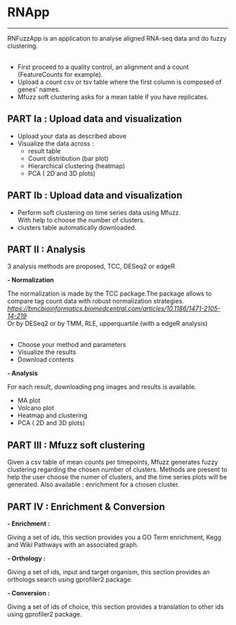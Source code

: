 # RNApp

---

RNFuzzApp is an application to analyse aligned RNA-seq data and do fuzzy clustering.</br>
</br>
- First proceed to a quality control, an alignment and a count (FeatureCounts for example).</br>
- Upload a count csv or tsv table where the first column is composed of genes' names.
- Mfuzz soft clustering asks for a mean table if you have replicates.



<b>PART Ia : Upload data and visualization</b>
---

- Upload your data as described above </br>
- Visualize the data across :</br>
    - result table</br>
    - Count distribution (bar plot)</br>
    - Hierarchical clustering (heatmap)</br>
    - PCA ( 2D and 3D plots)</br>


<b>PART Ib : Upload data and visualization</b>
---

- Perform soft clustering on time series data using Mfuzz. </br> 
With help to choose the number of clusters.
- clusters table automatically downloaded.


<b>PART II : Analysis</b>
---
3 analysis methods are proposed, TCC, DESeq2 or edgeR </br>

<b>- Normalization</b> </br>

The normalization is made by the TCC package.The package allows to compare tag count data with robust normalization strategies.</br>
<i>https://bmcbioinformatics.biomedcentral.com/articles/10.1186/1471-2105-14-219</i></br> 
Or by DESeq2 or by TMM, RLE, upperquartile (with a edgeR analysis) </br>
</br>
- Choose your method and parameters</br>
- Visualize the results</br>
- Download contents</br>

<b>- Analysis</b> </br>

For each result, downloading png images and results is available.</br>

- MA plot</br>
- Volcano plot</br>
- Heatmap and clustering </br>
- PCA ( 2D and 3D plots)</br>

<b> PART III : Mfuzz soft clustering </b>
---

Given a csv table of mean counts per timepoints, Mfuzz generates fuzzy clustering regarding the chosen number of clusters. 
Methods are present to help the user choose the numer of clusters, and the time series plots will be generated. 
Also available : enrichment for a chosen cluster.


<b> PART IV : Enrichment & Conversion </b>
---

<b> - Enrichment : </b></br>

Giving a set of ids, this section provides you a GO Term enrichment, Kegg and Wiki Pathways with an associated graph. </br>

<b> - Orthology : </b></br>

Giving a set of  ids, input and target organism, this section provides an orthologs search using gprofiler2 package. </br>

<b> - Conversion : </b></br>

Giving a set of  ids of choice, this section provides a translation to other ids using gprofiler2 package. 

